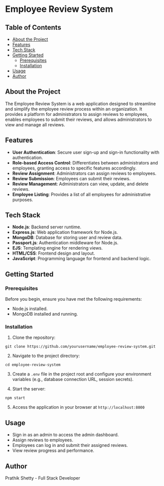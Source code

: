 # Employee Review System

## Table of Contents

- [About the Project](#about-the-project)
- [Features](#features)
- [Tech Stack](#tech-stack)
- [Getting Started](#getting-started)
  - [Prerequisites](#prerequisites)
  - [Installation](#installation)
- [Usage](#usage)
- [Author](#author)

## About the Project

The Employee Review System is a web application designed to streamline and simplify the employee review process within an organization. It provides a platform for administrators to assign reviews to employees, enables employees to submit their reviews, and allows administrators to view and manage all reviews.

## Features

- **User Authentication**: Secure user sign-up and sign-in functionality with authentication.
- **Role-based Access Control**: Differentiates between administrators and employees, granting access to specific features accordingly.
- **Review Assignment**: Administrators can assign reviews to employees.
- **Review Submission**: Employees can submit their reviews.
- **Review Management**: Administrators can view, update, and delete reviews.
- **Employee Listing**: Provides a list of all employees for administrative purposes.

## Tech Stack

- **Node.js**: Backend server runtime.
- **Express.js**: Web application framework for Node.js.
- **MongoDB**: Database for storing user and review data.
- **Passport.js**: Authentication middleware for Node.js.
- **EJS**: Templating engine for rendering views.
- **HTML/CSS**: Frontend design and layout.
- **JavaScript**: Programming language for frontend and backend logic.

## Getting Started

### Prerequisites

Before you begin, ensure you have met the following requirements:

- Node.js installed.
- MongoDB installed and running.

### Installation

1. Clone the repository:

`git clone https://github.com/yourusername/employee-review-system.git`
   
2. Navigate to the project directory:

`cd employee-review-system`

3. Create a `.env` file in the project root and configure your environment variables (e.g., database connection URL, session secrets).
   
4. Start the server:
   
`npm start`

5. Access the application in your browser at `http://localhost:8000`

## Usage

- Sign in as an admin to access the admin dashboard.
- Assign reviews to employees.
- Employees can log in and submit their assigned reviews.
- View review progress and performance.

## Author
Prathik Shetty - Full Stack Developer
